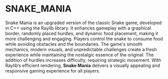 # SNAKE_MANIA 
Snake Mania is an upgraded version of the classic Snake game, developed in C++ using the Raylib library. It enhances gameplay with a graphical border, randomly placed hurdles, and dynamic food placement, making it more challenging and engaging. Players control the snake to consume food while avoiding obstacles and the boundaries. The game's smooth mechanics, modern visuals, and unpredictable challenges create a fresh experience while maintaining the nostalgic essence of the original. The addition of hurdles increases difficulty, requiring strategic movement. With Raylib’s efficient rendering, **Snake Mania** delivers a visually appealing and responsive gaming experience for all players.
